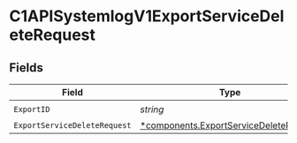 # C1APISystemlogV1ExportServiceDeleteRequest


## Fields

| Field                                                                                           | Type                                                                                            | Required                                                                                        | Description                                                                                     |
| ----------------------------------------------------------------------------------------------- | ----------------------------------------------------------------------------------------------- | ----------------------------------------------------------------------------------------------- | ----------------------------------------------------------------------------------------------- |
| `ExportID`                                                                                      | *string*                                                                                        | :heavy_check_mark:                                                                              | N/A                                                                                             |
| `ExportServiceDeleteRequest`                                                                    | [*components.ExportServiceDeleteRequest](../../models/components/exportservicedeleterequest.md) | :heavy_minus_sign:                                                                              | N/A                                                                                             |